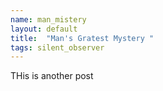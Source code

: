 ```yaml
---
name: man_mistery
layout: default
title:  "Man's Gratest Mystery "
tags: silent_observer
---
```


THis is another post
